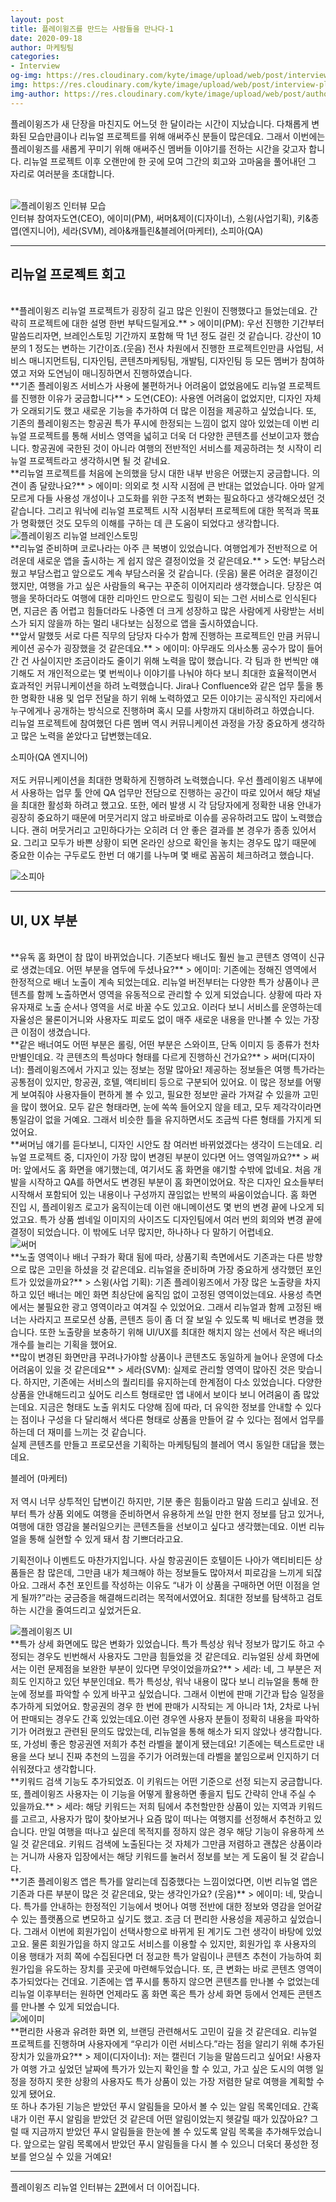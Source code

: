 ```yaml
---
layout: post
title: 플레이윙즈를 만드는 사람들을 만나다-1
date: 2020-09-18
author: 마케팅팀
categories: 
- Interview
og-img: https://res.cloudinary.com/kyte/image/upload/web/post/interview-playwings-renewal-1/og_cover.jpg
img: https://res.cloudinary.com/kyte/image/upload/web/post/interview-playwings-renewal-1/cover.jpg
img-author: https://res.cloudinary.com/kyte/image/upload/web/post/author/team_marketing.jpg
---
```


플레이윙즈가 새 단장을 마친지도 어느덧 한 달이라는 시간이 지났습니다. 다채롭게 변화된 모습만큼이나 리뉴얼 프로젝트를 위해 애써주신 분들이 많은데요. 그래서 이번에는 플레이윙즈를 새롭게 꾸미기 위해 애써주신 멤버들 이야기를 전하는 시간을 갖고자 합니다. 리뉴얼 프로젝트 이후 오랜만에 한 곳에 모여 그간의 회고와 고마움을 풀어내던 그 자리로 여러분을 초대합니다. 

<br>
<img src="{{site.cloudinary}}/web/post/interview-playwings-renewal-1/interview_playwings_renewal_1.jpg" alt="플레이윙즈 인터뷰 모습">
<div class="caption"><span>인터뷰 참여자</span>도연(CEO), 에이미(PM), 써머&제이(디자이너), 스윙(사업기획), 키&종엽(엔지니어), 세라(SVM), 레아&캐틀린&블레어(마케터), 소피아(QA)</div>

---

## 리뉴얼 프로젝트 회고

<br>
**플레이윙즈 리뉴얼 프로젝트가 굉장히 길고 많은 인원이 진행했다고 들었는데요. 간략히 프로젝트에 대한 설명 한번 부탁드릴게요.**
> 에이미(PM): 우선 진행한 기간부터 말씀드리자면, 브레인스토밍 기간까지 포함해 딱 1년 정도 걸린 것 같습니다. 강산이 10분의 1 정도는 변하는 기간이죠.(웃음) 전사 차원에서 진행한 프로젝트인만큼 사업팀, 서비스 매니지먼트팀, 디자인팀, 콘텐츠마케팅팀, 개발팀, 디자인팀 등 모든 멤버가 참여하였고 저와 도연님이 매니징하면서 진행하였습니다. 

<br>
**기존 플레이윙즈 서비스가 사용에 불편하거나 어려움이 없었음에도 리뉴얼 프로젝트를 진행한 이유가 궁금합니다**
> 도연(CEO): 사용엔 어려움이 없었지만, 디자인 자체가 오래되기도 했고 새로운 기능을 추가하여 더 많은 이점을 제공하고 싶었습니다. 또, 기존의 플레이윙즈는 항공권 특가 푸시에 한정되는 느낌이 없지 않아 있었는데 이번 리뉴얼 프로젝트를 통해 서비스 영역을 넓히고 더욱 더 다양한 콘텐츠를 선보이고자 했습니다. 항공권에 국한된 것이 아니라 여행의 전반적인 서비스를 제공하려는 첫 시작이 리뉴얼 프로젝트라고 생각하시면 될 것 같네요.

<br>
**리뉴얼 프로젝트를 처음에 논의했을 당시 대한 내부 반응은 어땠는지 궁금합니다. 의견이 좀 달랐나요?**
> 에이미: 의외로 첫 시작 시점에 큰 반대는 없었습니다. 아마 알게 모르게 다들 사용성 개성이나 고도화를 위한 구조적 변화는 필요하다고 생각해오셨던 것 같습니다. 그리고 워낙에 리뉴얼 프로젝트 시작 시점부터 프로젝트에 대한 목적과 목표가 명확했던 것도 모두의 이해를 구하는 데 큰 도움이 되었다고 생각합니다.

<br>
<img src="{{site.cloudinary}}/web/post/interview-playwings-renewal-1/interview_playwings_renewal_2.jpg" alt="플레이윙즈 리뉴얼 브레인스토밍">

<br>
**리뉴얼 준비하며 코로나라는 아주 큰 복병이 있었습니다. 여행업계가 전반적으로 어려운데 새로운 앱을 출시하는 게 쉽지 않은 결정이었을 것 같은데요.**
> 도연: 부담스러웠고 부담스럽고 앞으로도 계속 부담스러울 것 같습니다. (웃음) 물론 어려운 결정이긴 했지만, 여행을 가고 싶은 사람들의 욕구는 꾸준히 이어지리라 생각했습니다. 당장은 여행을 못하더라도 여행에 대한 리마인드 만으로도 힐링이 되는 그런 서비스로 인식된다면, 지금은 좀 어렵고 힘들더라도 나중엔 더 크게 성장하고 많은 사람에게 사랑받는 서비스가 되지 않을까 하는 멀리 내다보는 심정으로 앱을 출시하였습니다.

<br>
**앞서 말했듯 서로 다른 직무의 담당자 다수가 함께 진행하는 프로젝트인 만큼 커뮤니케이션 공수가 굉장했을 것 같은데요.**
> 에이미: 아무래도 의사소통 공수가 많이 들어간 건 사실이지만 조금이라도 줄이기 위해 노력을 많이 했습니다. 각 팀과 한 번씩만 얘기해도 저 개인적으로는 몇 번씩이나 이야기를 나눠야 하다 보니 최대한 효율적이면서 효과적인 커뮤니케이션을 하려 노력했습니다. Jira나 Confluence와 같은 업무 툴을 통한 명확한 내용 및 업무 전달을 하기 위해 노력하였고 모든 이야기는 공식적인 자리에서 누구에게나 공개하는 방식으로 진행하며 혹시 모를 사항까지 대비하려고 하였습니다.

<br>
리뉴얼 프로젝트에 참여했던 다른 멤버 역시 커뮤니케이션 과정을 가장 중요하게 생각하고 많은 노력을 쏟았다고 답변했는데요. 

<p class="quotes">
<i class="ri-double-quotes-l quote"></i>
소피아(QA 엔지니어)
<br><br>
저도 커뮤니케이션을 최대한 명확하게 진행하려 노력했습니다. 우선 플레이윙즈 내부에서 사용하는 업무 툴 안에 QA 업무만 전담으로 진행하는 공간이 따로 있어서 해당 채널을 최대한 활성화 하려고 했고요. 또한, 에러 발생 시 각 담당자에게 정확한 내용 안내가 굉장히 중요하기 때문에 머뭇거리지 않고 바로바로 이슈를 공유하려고도 많이 노력했습니다. 괜히 머뭇거리고 고민하다가는 오히려 더 안 좋은 결과를 본 경우가 종종 있어서요. 그리고 모두가 바쁜 상황이 되면 온라인 상으로 확인을 놓치는 경우도 많기 때문에 중요한 이슈는 구두로도 한번 더 얘기를 나누며 몇 배로 꼼꼼히 체크하려고 했습니다.
<i class="ri-double-quotes-r quote"></i>
</p>

<img src="{{site.cloudinary}}/web/post/interview-playwings-renewal-1/interview_playwings_renewal_3.jpg" alt="소피아">

---

## UI, UX 부분

<br>
**유독 홈 화면이 참 많이 바뀌었습니다. 기존보다 배너도 훨씬 늘고 콘텐츠 영역이 신규로 생겼는데요. 어떤 부분을 염두에 두셨나요?**
> 에이미: 기존에는 정해진 영역에서 한정적으로 배너 노출이 계속 되었는데요. 리뉴얼 버전부터는 다양한 특가 상품이나 콘텐츠를 함께 노출하면서 영역을 유동적으로 관리할 수 있게 되었습니다. 상황에 따라 자유자재로 노출 순서나 영역을 서로 바꿀 수도 있고요. 이러다 보니 서비스를 운영하는데 자율성은 물론이거니와 사용자도 피로도 없이 매주 새로운 내용을 만나볼 수 있는 가장 큰 이점이 생겼습니다.

<br>
**같은 배너여도 어떤 부분은 롤링, 어떤 부분은 스와이프, 단독 이미지 등 종류가 천차만별인데요. 각 콘텐츠의 특성마다 형태를 다르게 진행하신 건가요?**
> 써머(디자이너): 플레이윙즈에서 가지고 있는 정보는 정말 많아요! 제공하는 정보들은 여행 특가라는 공통점이 있지만, 항공권, 호텔, 액티비티 등으로 구분되어 있어요. 이 많은 정보를 어떻게 보여줘야 사용자들이 편하게 볼 수 있고, 필요한 정보만 골라 가져갈 수 있을까 고민을 많이 했어요. 모두 같은 형태라면, 눈에 쏙쏙 들어오지 않을 테고, 모두 제각각이라면 통일감이 없을 거예요. 그래서 비슷한 틀을 유지하면서도 조금씩 다른 형태를 가지게 되었어요.

<br>
**써머님 얘기를 듣다보니, 디자인 시안도 참 여러번 바뀌었겠다는 생각이 드는데요. 리뉴얼 프로젝트 중, 디자인이 가장 많이 변경된 부분이 있다면 어느 영역일까요?**
> 써머: 앞에서도 홈 화면을 얘기했는데, 여기서도 홈 화면을 얘기할 수밖에 없네요. 처음 개발을 시작하고 QA를 하면서도 변경된 부분이 홈 화면이었어요. 작은 디자인 요소들부터 시작해서 포함되어 있는 내용이나 구성까지 끊임없는 반복의 싸움이었습니다. 홈 화면 진입 시, 플레이윙즈 로고가 움직이는데 이런 애니메이션도 몇 번의 변경 끝에 나오게 되었고요. 특가 상품 썸네일 이미지의 사이즈도 디자인팀에서 여러 번의 회의와 변경 끝에 결정이 되었습니다. 이 밖에도 너무 많지만, 하나하나 다 말하기 어렵네요.

<br>
<img src="{{site.cloudinary}}/web/post/interview-playwings-renewal-1/interview_playwings_renewal_4.jpg" alt="써머">

<br>
**노출 영역이나 배너 구좌가 확대 됨에 따라, 상품기획 측면에서도 기존과는 다른 방향으로 많은 고민을 하셨을 것 같은데요. 리뉴얼을 준비하며 가장 중요하게 생각했던 포인트가 있었을까요?**
> 스윙(사업 기획): 기존 플레이윙즈에서 가장 많은 노출량을 차지하고 있던 배너는 메인 화면 최상단에 움직임 없이 고정된 영역이었는데요. 사용성 측면에서는 불필요한 광고 영역이라고 여겨질 수 있었어요. 그래서 리뉴얼과 함께 고정된 배너는 사라지고 프로모션 상품, 콘텐츠 등이 좀 더 잘 보일 수 있도록 빅 배너로 변경을 했습니다. 또한 노출량을 보충하기 위해 UI/UX를 최대한 해치지 않는 선에서 작은 배너의 개수를 늘리는 기획을 했어요.

<br>
**많이 변경된 화면만큼 꾸려나가야할 상품이나 콘텐츠도 동일하게 늘어나 운영에 다소 어려움이 있을 것 같은데요**
> 세라(SVM): 실제로 관리할 영역이 많아진 것은 맞습니다. 하지만, 기존에는 서비스의 퀄리티를 유지하는데 한계점이 다소 있었습니다. 다양한 상품을 안내해드리고 싶어도 리스트 형태로만 앱 내에서 보이다 보니 어려움이 좀 많았는데요. 지금은 형태도 노출 위치도 다양해 짐에 따라, 더 유익한 정보를 안내할 수 있다는 점이나 구성을 다 달리해서 색다른 형태로 상품을 만들어 갈 수 있다는 점에서 업무를 하는데 더 재미를 느끼는 것 같습니다.

<br>
실제 콘텐츠를 만들고 프로모션을 기획하는 마케팅팀의 블레어 역시 동일한 대답을 했는데요.

<p class="quotes">
<i class="ri-double-quotes-l quote"></i>
블레어 (마케터)
<br><br>
저 역시 너무 상투적인 답변이긴 하지만, 기분 좋은 힘듦이라고 말씀 드리고 싶네요. 전부터 특가 상품 외에도 여행을 준비하면서 유용하게 쓰일 만한 현지 정보를 담고 있거나, 여행에 대한 영감을 불러일으키는 콘텐츠들을 선보이고 싶다고 생각했는데요. 이번 리뉴얼을 통해 실현할 수 있게 돼서 참 기쁘더라고요.

기획전이나 이벤트도 마찬가지입니다. 사실 항공권이든 호텔이든 나아가 액티비티든 상품들은 참 많은데, 그만큼 내가 체크해야 하는 정보들도 많아져서 피로감을 느끼게 되잖아요. 그래서 추천 포인트를 작성하는 이유도 “내가 이 상품을 구매하면 어떤 이점을 얻게 될까?”라는 궁금증을 해결해드리려는 목적에서였어요. 최대한 정보를 탐색하고 검토하는 시간을 줄여드리고 싶었거든요.
<i class="ri-double-quotes-r quote"></i>
</p>

<img src="{{site.cloudinary}}/web/post/interview-playwings-renewal-1/interview_playwings_renewal_5.jpg" alt="플레이윙즈 UI">

<br>
**특가 상세 화면에도 많은 변화가 있었습니다. 특가 특성상 워낙 정보가 많기도 하고 수정되는 경우도 빈번해서 사용자도 그만큼 힘들었을 것 같은데요. 리뉴얼된 상세 화면에서는 이런 문제점을 보완한 부분이 있다면 무엇이었을까요?**
> 세라: 네, 그 부분은 저희도 인지하고 있던 부분인데요. 특가 특성상, 워낙 내용이 많다 보니 리뉴얼을 통해 한눈에 정보를 파악할 수 있게 바꾸고 싶었습니다. 그래서 이번에 판매 기간과 탑승 일정을 추가하게 되었어요. 항공권의 경우 한 번에 판매가 시작되는 게 아니라 1차, 2차로 나뉘어 판매되는 경우도 간혹 있었는데요.이런 경우엔 사용자 분들이 정확히 내용을 파악하기가 어려웠고 관련된 문의도 많았는데, 리뉴얼을 통해 해소가 되지 않았나 생각합니다. 또, 가성비 좋은 항공권엔 저희가 추천 라벨을 붙이게 됐는데요! 기존에는 텍스트로만 내용을 쓰다 보니 진짜 추천의 느낌을 주기가 어려웠는데 라벨을 붙임으로써 인지하기 더 쉬워졌다고 생각합니다.

<br>
**키워드 검색 기능도 추가되었죠. 이 키워드는 어떤 기준으로 선정 되는지 궁금합니다. 또, 플레이윙즈 사용자는 이 기능을 어떻게 활용하면 좋을지 팁도 간략히 안내 주실 수 있을까요.**
> 세라: 해당 키워드는 저희 팀에서 추천할만한 상품이 있는 지역과 키워드를 고르고, 사용자가 많이 찾아보거나 요즘 많이 떠나는 여행지를 선정해서 추천하고 있습니다. 만일 여행을 떠나고 싶은데 목적지를 정하지 않은 경우 해당 기능이 유용하게 쓰일 것 같은데요. 키워드 검색에 노출된다는 것 자체가 그만큼 저렴하고 괜찮은 상품이라는 거니까 사용자 입장에서는 해당 키워드를 눌러서 정보를 보는 게 도움이 될 것 같습니다.

<br>
**기존 플레이윙즈 앱은 특가를 알리는데 집중했다는 느낌이었다면, 이번 리뉴얼 앱은 기존과 다른 부분이 많은 것 같은데요, 맞는 생각인가요? (웃음)**
> 에이미: 네, 맞습니다. 특가를 안내하는 한정적인 기능에서 벗어나 여행 전반에 대한 정보와 영감을 얻어갈 수 있는 플랫폼으로 변모하고 싶기도 했고. 조금 더 편리한 사용성을 제공하고 싶었습니다. 그래서 이번에 회원가입이 선택사항으로 바뀌게 된 계기도 그런 생각이 바탕에 있었고요. 물론 회원가입을 하지 않고도 서비스를 이용할 수 있지만, 회원가입 후 사용자의 이용 행태가 저희 쪽에 수집된다면 더 정교한 특가 알림이나 콘텐츠 추천이 가능하여 회원가입을 유도하는 장치를 곳곳에 마련해두었습니다. 또, 큰 변화는 바로 콘텐츠 영역이 추가되었다는 건데요. 기존에는 앱 푸시를 통하지 않으면 콘텐츠를 만나볼 수 없었는데 리뉴얼 이후부터는 원하면 언제라도 홈 화면 혹은 특가 상세 화면 등에서 언제든 콘텐츠를 만나볼 수 있게 되었습니다.

<br>
<img src="{{site.cloudinary}}/web/post/interview-playwings-renewal-1/interview_playwings_renewal_6.jpg" alt="에이미">

<br>
**편리한 사용과 유려한 화면 외, 브랜딩 관련해서도 고민이 깊을 것 같은데요. 리뉴얼 프로젝트를 진행하며 사용자에게 “우리가 이런 서비스다.”라는 점을 알리기 위해 추가된 장치가 있을까요?**
> 제이(디자이너): 저는 캘린더 기능을 말씀드리고 싶어요! 사용자가 여행 가고 싶었던 날짜에 특가가 있는지 확인을 할 수 있고, 가고 싶은 도시의 여행 일정을 정하지 못한 상황의 사용자도 특가 상품이 있는 가장 저렴한 달로 여행을 계획할 수 있게 됐어요.<br>또 하나 추가된 기능은 받았던 푸시 알림들을 모아서 볼 수 있는 알림 목록인데요. 간혹 내가 이런 푸시 알림을 받았던 것 같은데 어떤 알림이었는지 헷갈릴 때가 있잖아요? 그럴 때 지금까지 받았던 푸시 알림들을 한눈에 볼 수 있도록 알림 목록을 추가해두었습니다. 앞으로는 알림 목록에서 받았던 푸시 알림들을 다시 볼 수 있으니 더욱더 풍성한 정보를 얻으실 수 있을 거예요!

---

플레이윙즈 리뉴얼 인터뷰는 [2편](https://squarelab.co/blog/interview-playwings-renewal-2/)에서 더 이어집니다.